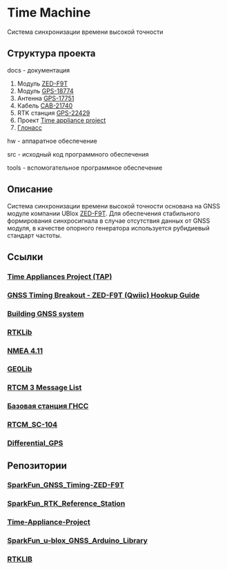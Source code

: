 # Time Machine

Система синхронизации времени высокой точности

## Структура проекта

docs - документация
1. Модуль [ZED-F9T](https://www.u-blox.com/en/product/zed-f9t-module)
2. Модуль [GPS-18774](https://www.sparkfun.com/products/18774)
3. Антенна [GPS-17751](https://www.sparkfun.com/products/17751)
4. Кабель [CAB-21740](https://www.sparkfun.com/products/21740)
5. RTK станция [GPS-22429](https://www.sparkfun.com/products/22429)
6. Проект [Time appliance project](https://www.opencompute.org/wiki/Time_Appliances_Project)
7. [Глонасс](https://russianspacesystems.ru/bussines/navigation/sdkm/vysokotochnoe-mestoopredelenie/)

hw - аппаратное обеспечение

src - исходный код программного обеспечения

tools - вспомогательное программное обеспечение

## Описание

Система синхронизации времени высокой точности основана на GNSS модуле компании UBlox [ZED-F9T](https://www.u-blox.com/en/product/zed-f9t-module).
Для обеспечения стабильного формирования синхросигнала в случае отсутствия данных от GNSS модуля, в качестве опорного генератора используется рубидиевый стандарт частоты.


## Ссылки

### [Time Appliances Project (TAP)](https://www.opencompute.org/projects/time-appliances-project-tap)
### [GNSS Timing Breakout - ZED-F9T (Qwiic) Hookup Guide](https://learn.sparkfun.com/tutorials/gnss-timing-breakout---zed-f9t-qwiic-hookup-guide?_ga=2.188865775.555973505.1687876556-1904890489.1687876556)
### [Building GNSS system](https://www.sparkfun.com/gps)
### [RTKLib](https://rtklib.com/)
### [NMEA 4.11](https://gpsd.gitlab.io/gpsd/NMEA.html)
### [GE0Lib](https://ge0mlib.com/papers.html)
### [RTCM 3 Message List](https://www.use-snip.com/kb/knowledge-base/rtcm-3-message-list)
### [Базовая станция ГНСС](https://mp-lab.ru/gnss-base-station/)
### [RTCM_SC-104](https://ru.wikipedia.org/wiki/RTCM_SC-104)
### [Differential_GPS](https://ru.wikipedia.org/wiki/Differential_GPS)

## Репозитории
### [SparkFun_GNSS_Timing-ZED-F9T](https://github.com/sparkfun/SparkFun_GNSS_Timing-ZED-F9T)
### [SparkFun_RTK_Reference_Station](https://github.com/sparkfun/SparkFun_RTK_Reference_Station)
### [Time-Appliance-Project](https://github.com/opencomputeproject/Time-Appliance-Project)
### [SparkFun_u-blox_GNSS_Arduino_Library](https://github.com/sparkfun/SparkFun_u-blox_GNSS_Arduino_Library)
### [RTKLIB](https://github.com/tomojitakasu/RTKLIB)